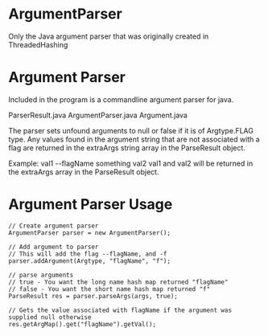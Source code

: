 # ArgumentParser
Only the Java argument parser that was originally created in ThreadedHashing

# Argument Parser
Included in the program is a commandline argument parser for java.

ParserResult.java
ArgumentParser.java
Argument.java

The parser sets unfound arguments to null or false if it is of Argtype.FLAG type.
Any values found in the argument string that are not associated with a flag are 
returned in the extraArgs string array in the ParseResult object.

Example:
val1 --flagName something val2
val1 and val2 will be returned in the extraArgs array in the ParseResult object.

# Argument Parser Usage
```
// Create argument parser
ArgumentParser parser = new ArgumentParser();

// Add argument to parser
// This will add the flag --flagName, and -f 
parser.addArgument(Argtype, "flagName", "f");

// parse arguments
// true - You want the long name hash map returned "flagName"
// false - You want the short name hash map returned "f"
ParseResult res = parser.parseArgs(args, true);

// Gets the value associated with flagName if the argument was supplied null otherwise
res.getArgMap().get("flagName").getVal();
```
